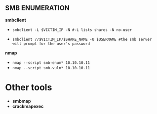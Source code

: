 ## SMB ENUMERATION
**smbclient**
- `smbclient -L $VICTIM_IP -N #-L lists shares -N no-user`

- `smbclient //$VICTIM_IP/$SHARE_NAME -U $USERNAME #the smb server will prompt for the user's password`

**nmap**
- `nmap --script smb-enum* 10.10.10.11`
- `nmap --script smb-vuln* 10.10.10.11`

# Other tools

- **smbmap**
- **crackmapexec**
